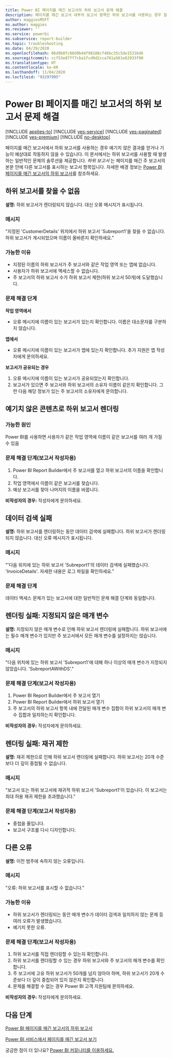 ```yaml
---
title: Power BI 페이지를 매긴 보고서의 하위 보고서 문제 해결
description: 페이지를 매긴 보고서 내부의 보고서 항목인 하위 보고서를 사용하는 경우 일반적인 문제의 해결 방법에 관해 알아봅니다.
author: maggiesMSFT
ms.author: maggies
ms.reviewer: ''
ms.service: powerbi
ms.subservice: report-builder
ms.topic: troubleshooting
ms.date: 04/29/2020
ms.openlocfilehash: 06d9b0fc60d9b44f98108cf46bc35c5de15316d6
ms.sourcegitcommit: ccf53e87ff7cba1fcd9d2cca761a561e62933f90
ms.translationtype: HT
ms.contentlocale: ko-KR
ms.lasthandoff: 11/04/2020
ms.locfileid: "93297995"
---
```

# <a name="troubleshoot-subreports-in-power-bi-paginated-reports"></a>Power BI 페이지를 매긴 보고서의 하위 보고서 문제 해결

[!INCLUDE [applies-to](../includes/applies-to.md)] [!INCLUDE [yes-service](../includes/yes-service.md)] [!INCLUDE [yes-paginated](../includes/yes-paginated.md)] [!INCLUDE [yes-premium](../includes/yes-premium.md)] [!INCLUDE [no-desktop](../includes/no-desktop.md)] 

페이지를 매긴 보고서에서 하위 보고서를 사용하는 경우 예기치 않은 결과를 얻거나 기능이 예상대로 작동하지 않을 수 있습니다. 이 문서에서는 하위 보고서를 사용할 때 발생하는 일반적인 문제의 솔루션을 제공합니다. *하위 보고서* 는 페이지를 매긴 주 보고서의 본문 안에 다른 보고서를 표시하는 보고서 항목입니다. 자세한 배경 정보는 [Power BI 페이지를 매긴 보고서의 하위 보고서](subreports.md)를 참조하세요.

## <a name="subreport-couldnt-be-found"></a>하위 보고서를 찾을 수 없음

**설명:** 하위 보고서가 렌더링되지 않습니다. 대신 오류 메시지가 표시됩니다.

### <a name="message"></a>메시지

"지정된 'CustomerDetails' 위치에서 하위 보고서 'Subreport1'을 찾을 수 없습니다. 하위 보고서가 게시되었으며 이름이 올바른지 확인하세요."

### <a name="possible-reasons"></a>가능한 이유

- 지정된 이름의 하위 보고서가 주 보고서와 같은 작업 영역 또는 앱에 없습니다.
- 사용자가 하위 보고서에 액세스할 수 없습니다.
- 주 보고서의 하위 보고서 수가 하위 보고서 제한(하위 보고서 50개)에 도달했습니다.

### <a name="troubleshooting-steps"></a>문제 해결 단계

**작업 영역에서**

- 오류 메시지에 이름이 있는 보고서가 있는지 확인합니다. 이름은 대소문자를 구분하지 않습니다.

**앱에서**

- 오류 메시지에 이름이 있는 보고서가 앱에 있는지 확인합니다. 추가 지원은 앱 작성자에게 문의하세요.

**보고서가 공유되는 경우**

1. 오류 메시지에 이름이 있는 보고서가 공유되었는지 확인합니다.
2. 보고서가 있으면 주 보고서와 하위 보고서의 소유자 이름이 같은지 확인합니다. 그런 다음 해당 정보가 있는 주 보고서의 소유자에게 문의합니다.

## <a name="subreport-renders-with-unexpected-content"></a>예기치 않은 콘텐츠로 하위 보고서 렌더링

### <a name="possible-reason"></a>가능한 원인

Power BI를 사용하면 사용자가 같은 작업 영역에 이름이 같은 보고서를 여러 개 가질 수 있음

### <a name="troubleshooting-steps-for-report-authors"></a>문제 해결 단계(보고서 작성자용)

1. Power BI Report Builder에서 주 보고서를 열고 하위 보고서의 이름을 확인합니다.
2. 작업 영역에서 이름이 같은 보고서를 찾습니다.
3. 예상 보고서를 찾아 나머지의 이름을 바꿉니다.

**비작성자의 경우:** 작성자에게 문의하세요.

## <a name="data-retrieval-fails"></a>데이터 검색 실패

**설명:** 하위 보고서를 렌더링하는 동안 데이터 검색에 실패합니다. 하위 보고서가 렌더링되지 않습니다. 대신 오류 메시지가 표시됩니다.

### <a name="message"></a>메시지

"'다음 위치에 있는 하위 보고서 'Subreport1'의 데이터 검색에 실패했습니다. 'InvoiceDetails'. 자세한 내용은 로그 파일을 확인하세요."

### <a name="troubleshooting-steps"></a>문제 해결 단계

데이터 액세스 문제가 있는 보고서에 대한 일반적인 문제 해결 단계와 동일합니다.

## <a name="rendering-fails-unspecified-parameters"></a>렌더링 실패: 지정되지 않은 매개 변수

**설명:** 지정되지 않은 매개 변수로 인해 하위 보고서 렌더링에 실패합니다. 하위 보고서에는 필수 매개 변수가 있지만 주 보고서에서 모든 매개 변수를 설정하지는 않습니다.

### <a name="message"></a>메시지 
"다음 위치에 있는 하위 보고서 'Subreport1'에 대해 하나 이상의 매개 변수가 지정되지 않았습니다. 'SubreportAWithDS'."

### <a name="troubleshooting-steps-for-the-report-author"></a>문제 해결 단계(보고서 작성자용)

1. Power BI Report Builder에서 주 보고서 열기
2. Power BI Report Builder에서 하위 보고서 열기
3. 주 보고서의 하위 보고서 항목 내에 전달된 매개 변수 집합이 하위 보고서의 매개 변수 집합과 일치하는지 확인합니다.

**비작성자의 경우:** 작성자에게 문의하세요.

## <a name="rendering-fails-recursion-limit"></a>렌더링 실패: 재귀 제한

**설명:** 재귀 제한으로 인해 하위 보고서 렌더링에 실패합니다. 하위 보고서는 20개 수준보다 더 깊이 중첩될 수 없습니다.

### <a name="message"></a>메시지

"보고서 또는 하위 보고서에 재귀적 하위 보고서 'Subreport1'이 있습니다. 이 보고서는 최대 허용 재귀 제한을 초과했습니다."

### <a name="troubleshooting-steps-for-report-authors"></a>문제 해결 단계(보고서 작성자용)

- 중첩을 줄입니다.
- 보고서 구조를 다시 디자인합니다.

## <a name="other-errors"></a>다른 오류

**설명:** 이전 범주에 속하지 않는 오류입니다.

### <a name="message"></a>메시지

"오류: 하위 보고서를 표시할 수 없습니다."

### <a name="possible-reasons"></a>가능한 이유

- 하위 보고서가 렌더링되는 동안 매개 변수가 데이터 검색과 일치하지 않는 문제 등 여러 오류가 발생했습니다.
- 예기치 못한 오류.

### <a name="troubleshooting-steps-for-report-authors"></a>문제 해결 단계(보고서 작성자용)

1. 하위 보고서를 직접 렌더링할 수 있는지 확인합니다.
2. 하위 보고서를 렌더링할 수 있는 경우 하위 보고서와 주 보고서의 매개 변수를 확인합니다.
3. 주 보고서에 고유 하위 보고서가 50개를 넘지 않아야 하며, 하위 보고서가 20개 수준보다 더 깊이 중첩되어 있지 않은지 확인합니다.
4. 문제를 해결할 수 없는 경우 Power BI 고객 지원팀에 문의하세요.

**비작성자의 경우:** 작성자에게 문의하세요.

## <a name="next-steps"></a>다음 단계

[Power BI 페이지를 매긴 보고서의 하위 보고서](subreports.md)

[Power BI 서비스에서 페이지를 매긴 보고서 보기](../consumer/paginated-reports-view-power-bi-service.md)

궁금한 점이 더 있나요? [Power BI 커뮤니티를 이용하세요.](https://community.powerbi.com/)
